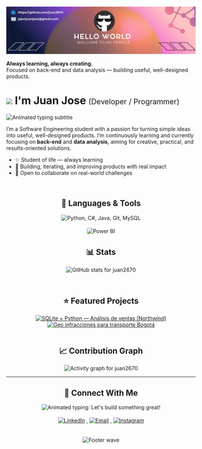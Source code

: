 <!-- ====== BANNER ====== -->
![Juan Jose Banner](./banner.png)

<!-- ====== HERO ====== -->
<p align="left">
  <strong>Always learning, always creating.</strong><br/>
  Focused on back-end and data analysis — building useful, well-designed products.
</p>

<!-- ====== HEADER ====== -->
<h1>
  <img src="https://emojis.slackmojis.com/emojis/images/1531849430/4246/blob-sunglasses.gif?1531849430" width="30" />
  I'm Juan Jose
  <span style="font-size:0.7em; font-weight:400;">(Developer / Programmer)</span>
</h1>

<!-- Animated subtitle -->
<p align="left">
  <img
    src="https://readme-typing-svg.demolab.com?font=JetBrains+Mono&weight=700&size=20&pause=1200&color=79D3C3&vCenter=true&width=750&lines=Software+Engineering+student;Back-end+%26+Data+Analysis+focused;I+love+building+useful%2C+well-designed+products;Always+learning%2C+always+creating"
    alt="Animated typing subtitle"
  />
</p>

<!-- ====== INTRO ====== -->
<p align="left">
  I’m a Software Engineering student with a passion for turning simple ideas into useful, well-designed products.
  I’m continuously learning and currently focusing on <b>back-end</b> and <b>data analysis</b>, aiming for creative,
  practical, and results-oriented solutions.
</p>

- ✨ Student of life — always learning  
- 🌱 Building, iterating, and improving products with real impact  
- 🤝 Open to collaborate on real-world challenges

<br/>

<!-- ====== STACK / SKILLS ====== -->
<h2 align="center">🧰 Languages &amp; Tools</h2>

<!-- Icons row (Python, C#, Java, Git, MySQL) -->
<p align="center">
  <img
    src="https://skillicons.dev/icons?i=py,cs,java,git,mysql"
    height="48"
    alt="Python, C#, Java, Git, MySQL"
  />
</p>

<!-- Badges (Power BI y SQL Server) -->
<p align="center">
  <img
    src="https://img.shields.io/badge/Power%20BI-F2C811?style=for-the-badge&logo=powerbi&logoColor=000"
    alt="Power BI"
    height="28"
    style="margin:4px 6px;"
  />
</p>


<!-- ====== STATS ====== -->
<h2 align="center">📊 Stats</h2>
<p align="center">
  <img
    src="https://github-readme-stats.vercel.app/api?username=juan2670&show_icons=true&title_color=FFEB95&text_color=79D3C3&icon_color=C792EA&bg_color=011627&hide_border=false"
    alt="GitHub stats for juan2670"
  />
</p>

<br/>

<!-- ====== FEATURED PROJECTS ====== -->
<h2 align="center">⭐ Featured Projects</h2>
<div align="center">

  <!-- NUEVO: SQLite + Python — Análisis de ventas (Northwind) -->
  <a href="https://github.com/juan2670/SQLite-Python">
    <img
      src="https://github-readme-stats.vercel.app/api/pin/?username=juan2670&repo=SQLite-Python&title_color=FFEB95&text_color=79D3C3&bg_color=011627&hide_border=false"
      alt="SQLite + Python — Análisis de ventas (Northwind)"
    />
  </a>

  <!-- Se mantiene: Geo infracciones – Bogotá Transport -->
  <a href="https://github.com/juan2670/geo-infracciones-transporte-bogota">
    <img
      src="https://github-readme-stats.vercel.app/api/pin/?username=juan2670&repo=geo-infracciones-transporte-bogota&title_color=FFEB95&text_color=79D3C3&bg_color=011627&hide_border=false"
      alt="Geo infracciones para transporte Bogotá"
    />
  </a>

</div>

<br/>

<!-- ====== CONTRIBUTION GRAPH ====== -->
<h2 align="center">📈 Contribution Graph</h2>
<p align="center">
  <img
    src="https://github-readme-activity-graph.vercel.app/graph?username=juan2670&bg_color=011627&color=79D3C3&line=C792EA&point=FFEB95&area=true&hide_border=false"
    alt="Activity graph for juan2670"
  />
</p>

---

<!-- ====== CONNECT ====== -->
<h2 align="center">🤝 Connect With Me</h2>

<!-- Animated headline -->
<p align="center">
  <img
    src="https://readme-typing-svg.demolab.com?font=JetBrains+Mono&weight=600&size=22&pause=1200&color=79D3C3&center=true&vCenter=true&width=700&lines=Let's+build+something+great+%F0%9F%9A%80;Open+to+collaboration+and+new+ideas;Say+hi+on+LinkedIn+or+email+%F0%9F%91%8B"
    alt="Animated typing: Let's build something great!"
  />
</p>

<!-- Badges -->
<div align="center">
  <a href="https://www.linkedin.com/in/juan-jose-jejen-097785295/" target="_blank">
    <img
      src="https://img.shields.io/badge/LinkedIn-1E77B5?style=for-the-badge&logo=linkedin&logoColor=fff"
      alt="LinkedIn"
      style="margin:4px;"
    />
  </a>
  <a href="mailto:jejenjuanjose@gmail.com" target="_blank">
    <img
      src="https://img.shields.io/badge/Gmail-D14836?style=for-the-badge&logo=gmail&logoColor=fff"
      alt="Email"
      style="margin:4px;"
    />
  </a>
  <a href="https://www.instagram.com/juan.__.2670/" target="_blank">
    <img
      src="https://img.shields.io/badge/Instagram-E4405F?style=for-the-badge&logo=instagram&logoColor=fff"
      alt="Instagram"
      style="margin:4px;"
    />
  </a>
</div>

<br/>

<!-- ====== FOOTER ====== -->
<p align="center">
  <img
    src="https://capsule-render.vercel.app/api?type=waving&color=gradient&height=65&section=footer"
    alt="Footer wave"
  />
</p>
